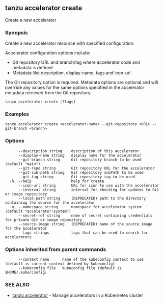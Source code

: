 ## tanzu accelerator create

Create a new accelerator

### Synopsis

Create a new accelerator resource with specified configuration.

Accelerator configuration options include:
- Git repository URL and branch/tag where accelerator code and metadata is defined
- Metadata like description, display-name, tags and icon-url

The Git repository option is required. Metadata options are optional and will override any values for
the same options specified in the accelerator metadata retrieved from the Git repository.


```
tanzu accelerator create [flags]
```

### Examples

```
tanzu accelerator create <accelerator-name> --git-repository <URL> --git-branch <branch>
```

### Options

```
      --description string    description of this accelerator
      --display-name string   display name for the accelerator
      --git-branch string     Git repository branch to be used (default "main")
      --git-repo string       Git repository URL for the accelerator
      --git-sub-path string   Git repository subPath to be used
      --git-tag string        Git repository tag to be used
  -h, --help                  help for create
      --icon-url string       URL for icon to use with the accelerator
      --interval string       interval for checking for updates to Git or image repository
      --local-path string     (DEPRECATED) path to the directory containing the source for the accelerator
  -n, --namespace string      namespace for accelerator system (default "accelerator-system")
      --secret-ref string     name of secret containing credentials for private Git or image repository
      --source-image string   (DEPRECATED) name of the source image for the accelerator
      --tags strings          tags that can be used to search for accelerators
```

### Options inherited from parent commands

```
      --context name      name of the kubeconfig context to use (default is current-context defined by kubeconfig)
      --kubeconfig file   kubeconfig file (default is $HOME/.kube/config)
```

### SEE ALSO

* [tanzu accelerator](tanzu_accelerator.md)	 - Manage accelerators in a Kubernetes cluster

